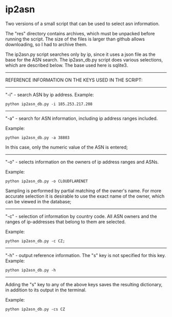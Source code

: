 # ip2asn
Two versions of a small script that can be used to select asn information.

The "res" directory contains archives, which must be unpacked before running the script. The size of the files is larger than github allows downloading, so I had to archive them.

The ip2asn.py script searches only by ip, since it uses a json file as the base for the ASN search.
The ip2asn_db.py script does various selections, which are described below. The base used here is sqlite3.


*****************************************************
REFERENCE INFORMATION ON THE KEYS USED IN THE SCRIPT:
*****************************************************

"-i" - search ASN by ip address.
Example: 
```
python ip2asn_db.py -i 185.253.217.208
```
*****************************************************

"-a" - search for ASN information, including ip address ranges included. 

Example: 
```
python ip2asn_db.py -a 38803
```

In this case, only the numeric value of the ASN is entered;
***********************************************************

"-o" - selects information on the owners of ip address ranges and ASNs. 

Example: 
```
python ip2asn_db.py -o CLOUDFLARENET
```

Sampling is performed by partial matching of the owner's name. 
For more accurate selection it is desirable to use the exact name of the owner, 
which can be viewed in the database;
*******************************************************************************

"-c" - selection of information by country code. All ASN owners and the ranges of ip-addresses that belong to them are selected. 

Example: 
```
python ip2asn_db.py -c CZ;
```
*****************************************************

"-h" - output reference information. The "s" key is not specified for this key.
Example: 
```
python ip2asn_db.py -h
```
*****************************************************

Adding the "s" key to any of the above keys saves the resulting dictionary, in addition to its output in the terminal.

Example: 
```
python ip2asn_db.py -cs CZ
```
